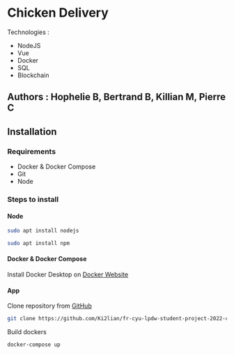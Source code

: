 # Chicken Delivery
Technologies : 
- NodeJS
- Vue
- Docker
- SQL
- Blockchain

## Authors : Hophelie B, Bertrand B, Killian M, Pierre C

## Installation

### Requirements
- Docker & Docker Compose
- Git
- Node

### Steps to install
#### Node
```sh
sudo apt install nodejs
```
```sh
sudo apt install npm
```
#### Docker & Docker Compose
Install Docker Desktop on [Docker Website](https://docker.com/get-started)
#### App
Clone repository from [GitHub](https://github.com/Ki2lian/fr-cyu-lpdw-student-project-2022-chicken-delivery/)
```sh
git clone https://github.com/Ki2lian/fr-cyu-lpdw-student-project-2022-chicken-delivery/
```
Build dockers
```sh
docker-compose up
```